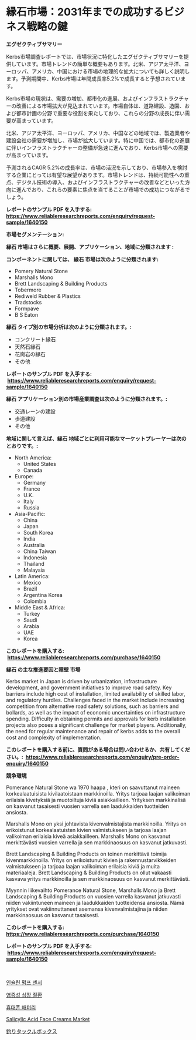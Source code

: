 <p><h1>縁石市場：2031年までの成功するビジネス戦略の鍵</h1></p><p><strong>エグゼクティブサマリー</strong></p>
<p><p>Kerbs市場調査レポートでは、市場状況に特化したエグゼクティブサマリーを提供しています。市場トレンドの簡単な概要もあります。北米、アジア太平洋、ヨーロッパ、アメリカ、中国における市場の地理的な拡大についても詳しく説明します。予測期間中、Kerbs市場は年間成長率5.2%で成長すると予想されています。</p><p>Kerbs市場の現状は、需要の増加、都市化の進展、およびインフラストラクチャーの改善による市場拡大が見込まれています。市場自体は、道路建設、造園、および都市計画の分野で重要な役割を果たしており、これらの分野の成長に伴い需要が高まっています。</p><p>北米、アジア太平洋、ヨーロッパ、アメリカ、中国などの地域では、製造業者や建設会社の需要が増加し、市場が拡大しています。特に中国では、都市化の進展に伴いインフラストラクチャーの整備が急速に進んでおり、Kerbs市場への需要が高まっています。</p><p>予測されるCAGR 5.2%の成長率は、市場の活況を示しており、市場参入を検討する企業にとっては有望な展望があります。市場トレンドは、持続可能性への重点、デジタル技術の導入、およびインフラストラクチャーの改善などといった方向に進んでおり、これらの要素に焦点を当てることが市場での成功につながるでしょう。</p></p>
<p><strong>レポートのサンプル PDF を入手する: <a href="https://www.reliableresearchreports.com/enquiry/request-sample/1640150">https://www.reliableresearchreports.com/enquiry/request-sample/1640150</a></strong></p>
<p><strong>市場セグメンテーション:</strong></p>
<p><strong> 縁石 市場はさらに概要、展開、アプリケーション、地域に分類されます :</strong></p>
<p><strong>コンポーネントに関しては、 縁石 市場は次のように分類されます: &nbsp;</strong></p>
<p><ul><li>Pomery Natural Stone</li><li>Marshalls Mono</li><li>Brett Landscaping & Building Products</li><li>Tobermore</li><li>Rediweld Rubber & Plastics</li><li>Tradstocks</li><li>Formpave</li><li>B S Eaton</li></ul></p>
<p><strong> 縁石 タイプ別の市場分析は次のように分類されます。:</strong></p>
<p><ul><li>コンクリート縁石</li><li>天然石縁石</li><li>花崗岩の縁石</li><li>その他</li></ul></p>
<p><strong>レポートのサンプル PDF を入手する: &nbsp;<a href="https://www.reliableresearchreports.com/enquiry/request-sample/1640150">https://www.reliableresearchreports.com/enquiry/request-sample/1640150</a></strong></p>
<p><strong> 縁石 アプリケーション別の市場産業調査は次のように分類されます。:</strong></p>
<p><ul><li>交通レーンの建設</li><li>歩道建設</li><li>その他</li></ul></p>
<p><strong>地域に関して言えば、縁石 地域ごとに利用可能なマーケットプレーヤーは次のとおりです。:</strong></p>
<p><ul>
    <li>
        North America:
        <ul>
            <li>United States</li>
            <li>Canada</li>
        </ul>
    </li>
    <li>
        Europe:
        <ul>
            <li>Germany</li>
            <li>France</li>
            <li>U.K.</li>
            <li>Italy</li>
            <li>Russia</li>
        </ul>
    </li>
    <li>
        Asia-Pacific:
        <ul>
            <li>China</li>
            <li>Japan</li>
            <li>South Korea</li>
            <li>India</li>
            <li>Australia</li>
            <li>China Taiwan</li>
            <li>Indonesia</li>
            <li>Thailand</li>
            <li>Malaysia</li>
        </ul>
    </li>
    <li>
        Latin America:
        <ul>
            <li>Mexico</li>
            <li>Brazil</li>
            <li>Argentina Korea</li>
            <li>Colombia</li>
        </ul>
    </li>
    <li>
        Middle East & Africa:
        <ul>
            <li>Turkey</li>
            <li>Saudi</li>
            <li>Arabia</li>
            <li>UAE</li>
            <li>Korea</li>
        </ul>
    </li>
    </ul></p>
<p><strong>このレポートを購入する: &nbsp;<a href="https://www.reliableresearchreports.com/purchase/1640150">https://www.reliableresearchreports.com/purchase/1640150</a></strong></p>
<p><strong>縁石 の主な推進要因と障壁 市場</strong></p>
<p><p>Kerbs market in Japan is driven by urbanization, infrastructure development, and government initiatives to improve road safety. Key barriers include high cost of installation, limited availability of skilled labor, and regulatory hurdles. Challenges faced in the market include increasing competition from alternative road safety solutions, such as barriers and bollards, as well as the impact of economic uncertainties on infrastructure spending. Difficulty in obtaining permits and approvals for kerb installation projects also poses a significant challenge for market players. Additionally, the need for regular maintenance and repair of kerbs adds to the overall cost and complexity of implementation.</p></p>
<p><strong>このレポートを購入する前に、質問がある場合は問い合わせるか、共有してください。:&nbsp; <a href="https://www.reliableresearchreports.com/enquiry/pre-order-enquiry/1640150">https://www.reliableresearchreports.com/enquiry/pre-order-enquiry/1640150</a></strong></p>
<p><strong>競争環境</strong></p>
<p><p>Pomerance Natural Stone wa 1970  haapa , kteri on saavuttanut maineen korkealaatuisista kivilaatoistaan  markkinoilla. Yritys tarjoaa laajan valikoiman erilaisia ​​kivetyksiä ja muotoiltuja kiviä asiakkailleen. Yrityksen markkinalisä on kasvanut tasaisesti vuosien varrella sen laadukkaiden tuotteiden ansiosta.</p><p>Marshalls Mono on yksi johtavista kivenvalmistajista markkinoilla. Yritys on erikoistunut korkealaatuisten kivien valmistukseen ja tarjoaa laajan valikoiman erilaisia ​​kiveä asiakkailleen. Marshalls Mono on kasvanut merkittävästi vuosien varrella ja sen markkinaosuus on kasvanut jatkuvasti.</p><p>Brett Landscaping & Building Products on toinen merkittävä toimija kivenmarkkinoilla. Yritys on erikoistunut kivien ja rakennustarvikkeiden valmistukseen ja tarjoaa laajan valikoiman erilaisia ​​kiviä ja muita materiaaleja. Brett Landscaping & Building Products on ollut vakaasti kasvava yritys markkinoilla ja sen markkinaosuus on kasvanut merkittävästi.</p><p>Myynnin liikevaihto Pomerance Natural Stone, Marshalls Mono ja Brett Landscaping & Building Products on vuosien varrella kasvanut jatkuvasti niiden vakiintuneen maineen ja laadukkaiden tuotteidensa ansiosta. Nämä yritykset ovat vakiinnuttaneet asemansa kivenvalmistajina ja niiden markkinaosuus on kasvanut tasaisesti.</p></p>
<p><strong>このレポートを購入する: &nbsp; <a href="https://www.reliableresearchreports.com/purchase/1640150">https://www.reliableresearchreports.com/purchase/1640150</a></strong></p>
<p><strong>レポートのサンプル PDF を入手する: &nbsp;<a href="https://www.reliableresearchreports.com/enquiry/request-sample/1640150">https://www.reliableresearchreports.com/enquiry/request-sample/1640150</a></strong><strong></strong></p>
<p>&nbsp;</p>
<p><p><a href="https://github.com/sammyUltyylrich9067856/Market-Research-Report-List-1/blob/main/35865068846.md">인슐린 펌프 센서</a></p><p><a href="https://github.com/Elenrrera7685/Market-Research-Report-List-1/blob/main/40782278845.md">염증성 심장 질환</a></p><p><a href="https://medium.com/@brisamorar2023/%ED%9C%B4%EB%8C%80%ED%8F%B0-%EB%B0%B0%ED%84%B0%EB%A6%AC-%EC%8B%9C%EC%9E%A5-%EC%A7%80%ED%91%9C-%ED%95%B4%EC%84%9D-%EC%8B%9C%EC%9E%A5-%EC%A0%90%EC%9C%A0%EC%9C%A8-%ED%8A%B8%EB%A0%8C%EB%93%9C-%EC%84%B1%EC%9E%A5-%ED%8C%A8%ED%84%B4-8f837b8fb801">휴대폰 배터리</a></p><p><a href="https://github.com/ruddyyedelwadw/Market-Research-Report-List-1/blob/main/salicylic-acid-face-creams-market.md">Salicylic Acid Face Creams Market</a></p><p><a href="https://github.com/ReyesKohler20231/Market-Research-Report-List-1/blob/main/61689849574.md">釣りタックルボックス</a></p></p>